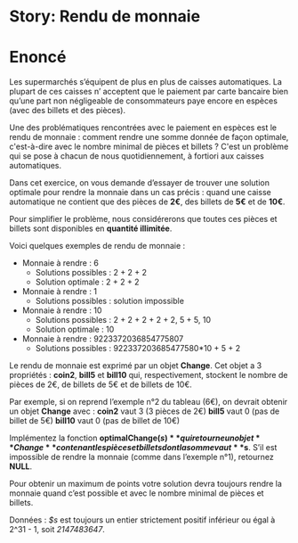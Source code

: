 Story: Rendu de monnaie
=======================


# Enoncé
Les supermarchés s’équipent de plus en plus de caisses automatiques. La plupart de ces caisses n’ acceptent que le paiement par carte bancaire bien qu’une part non négligeable de consommateurs paye encore en espèces (avec des billets et des pièces).

Une des problématiques rencontrées avec le paiement en espèces est le rendu de monnaie : comment rendre une somme donnée de façon optimale, c'est-à-dire avec le nombre minimal de pièces et billets ? C'est un problème qui se pose à chacun de nous quotidiennement, à fortiori aux caisses automatiques.

Dans cet exercice, on vous demande d’essayer de trouver une solution optimale pour rendre la monnaie dans un cas précis : quand une caisse automatique ne contient que des pièces de **2€**, des billets de **5€** et de **10€**.

Pour simplifier le problème, nous considérerons que toutes ces pièces et billets sont disponibles en **quantité illimitée**.

Voici quelques exemples de rendu de monnaie :
- Monnaie à rendre : 6
    - Solutions possibles : 2 + 2 + 2
    - Solution optimale : 2 + 2 + 2
- Monnaie à rendre : 1
    - Solutions possibles : solution impossible
- Monnaie à rendre : 10
    - Solutions possibles : 2 + 2 + 2 + 2 + 2, 5 + 5, 10
    - Solution optimale : 10
- Monnaie à rendre : 9223372036854775807
    - Solutions possibles : 922337203685477580*10 + 5 + 2

Le rendu de monnaie est exprimé par un objet **Change**. Cet objet a 3 propriétés : **coin2**, **bill5** et **bill10** qui, respectivement, stockent le nombre de pièces de 2€, de billets de 5€ et de billets de 10€.

Par exemple, si on reprend l’exemple n°2 du tableau (6€), on devrait obtenir un objet **Change** avec : **coin2** vaut 3 (3 pièces de 2€) **bill5** vaut 0 (pas de billet de 5€) **bill10** vaut 0 (pas de billet de 10€)

Implémentez la fonction **optimalChange($s)** qui retourne un objet **Change** contenant les pièces et billets dont la somme vaut **$s**. S’il est impossible de rendre la monnaie (comme dans l’exemple n°1), retournez **NULL**.

Pour obtenir un maximum de points votre solution devra toujours rendre la monnaie quand c’est possible et avec le nombre minimal de pièces et billets.

Données : *$s* est toujours un entier strictement positif inférieur ou égal à 2^31 - 1, soit *2147483647*.


